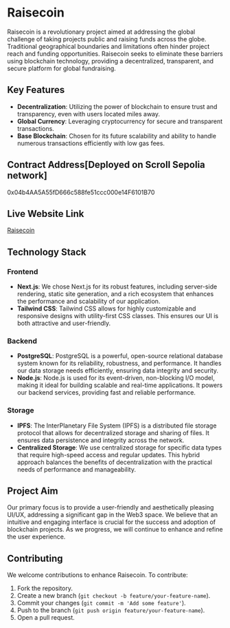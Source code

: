 
# Raisecoin

Raisecoin is a revolutionary project aimed at addressing the global challenge of taking projects public and raising funds across the globe. Traditional geographical boundaries and limitations often hinder project reach and funding opportunities. Raisecoin seeks to eliminate these barriers using blockchain technology, providing a decentralized, transparent, and secure platform for global fundraising.

## Key Features

- **Decentralization**: Utilizing the power of blockchain to ensure trust and transparency, even with users located miles away.
- **Global Currency**: Leveraging cryptocurrency for secure and transparent transactions.
- **Base Blockchain**: Chosen for its future scalability and ability to handle numerous transactions efficiently with low gas fees.

## Contract Address[Deployed on Scroll Sepolia network]
0x04b4AA5A55fD666c588fe51ccc000e14F6101B70

## Live Website Link
[Raisecoin](https://raise-coin.vercel.app/)

## Technology Stack

### Frontend
- **Next.js**: We chose Next.js for its robust features, including server-side rendering, static site generation, and a rich ecosystem that enhances the performance and scalability of our application.
- **Tailwind CSS**: Tailwind CSS allows for highly customizable and responsive designs with utility-first CSS classes. This ensures our UI is both attractive and user-friendly.

### Backend
- **PostgreSQL**: PostgreSQL is a powerful, open-source relational database system known for its reliability, robustness, and performance. It handles our data storage needs efficiently, ensuring data integrity and security.
- **Node.js**: Node.js is used for its event-driven, non-blocking I/O model, making it ideal for building scalable and real-time applications. It powers our backend services, providing fast and reliable performance.

### Storage
- **IPFS**: The InterPlanetary File System (IPFS) is a distributed file storage protocol that allows for decentralized storage and sharing of files. It ensures data persistence and integrity across the network.
- **Centralized Storage**: We use centralized storage for specific data types that require high-speed access and regular updates. This hybrid approach balances the benefits of decentralization with the practical needs of performance and manageability.

## Project Aim

Our primary focus is to provide a user-friendly and aesthetically pleasing UI/UX, addressing a significant gap in the Web3 space. We believe that an intuitive and engaging interface is crucial for the success and adoption of blockchain projects. As we progress, we will continue to enhance and refine the user experience.

## Contributing

We welcome contributions to enhance Raisecoin. To contribute:
1. Fork the repository.
2. Create a new branch (`git checkout -b feature/your-feature-name`).
3. Commit your changes (`git commit -m 'Add some feature'`).
4. Push to the branch (`git push origin feature/your-feature-name`).
5. Open a pull request.


